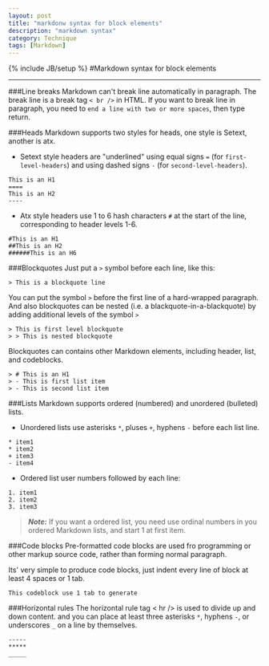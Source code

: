 ```yaml
---
layout: post
title: "markdonw syntax for block elements"
description: "markdown syntax"
category: Technique
tags: [Markdown]
---
```

{% include JB/setup %}
#Markdown syntax for block elements

---
###Line breaks
Markdown can't break line automatically in paragraph. The break line is a break tag `< br />` in HTML. If you want to break line in paragraph, you need to `end a line with two or more spaces`, then type return.  

###Heads
Markdown supports two styles for heads, one style is Setext, another is atx.  

- Setext style headers are "underlined" using equal signs `=` (for `first-level-headers`) and using dashed signs `-` (for `second-level-headers`).  

```
This is an H1
====
This is an H2
----
```

- Atx style headers use 1 to 6 hash characters `#` at the start of the line, corresponding to header levels 1-6.  

```
#This is an H1
##This is an H2
######This is an H6
```

###Blockquotes
Just put a `>` symbol before each line, like this:  

```
> This is a blockquote line 
```

You can put the symbol `>` before the first line of a hard-wrapped paragraph.  
And also blockquotes can be nested (i.e. a blackquote-in-a-blackquote) by adding additional levels of the symbol `>`  

```
> This is first level blockquote
> > This is nested blockquote 
```

Blockquotes can contains other Markdown elements, including header, list, and codeblocks.  

```
> # This is an H1
> - This is first list item
> - This is second list item
```

###Lists
Markdown supports ordered (numbered) and unordered (bulleted) lists.  

* Unordered lists use asterisks `*`, pluses `+`, hyphens `-` before each list line.  

```
* item1
* item2
+ item3
- item4
```

* Ordered list user numbers followed by each line:  

```
1. item1
2. item2
3. item3
```

>***Note:***
>If you want a ordered list, you need use ordinal numbers in you ordered Markdown lists, and start 1 at first item.  

###Code blocks
Pre-formatted code blocks are used fro programming or other markup source code, rather than forming normal paragraph.  

Its' very simple to produce code blocks, just indent every line of block at least 4 spaces or 1 tab.  

	This codeblock use 1 tab to generate

###Horizontal rules
The horizontal rule tag < hr /> is used to divide up and down content.  and you can place at least three asterisks `*`, hyphens `-`, or underscores `_` on a line by themselves.  

	-----
	*****
	_____